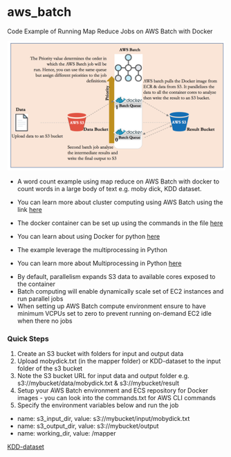 
# aws_batch
Code Example of Running Map Reduce Jobs on AWS Batch with Docker

![Alt map_reduce_word_count](https://github.com/newadays/aws_batch/blob/master/aws_batch_map_reduce.png)


* A word count example using map reduce on AWS Batch with docker to count words in a large body of text e.g. moby dick, KDD dataset.
- You can learn more about cluster computing using AWS Batch using the link [here](https://aws.amazon.com/blogs/aws/aws-batch-run-batch-computing-jobs-on-aws/?nc1=b_rp)
* The docker container can be set up using the commands in the file [here](https://github.com/newadays/aws_batch/blob/master/map_reduce/commands.txt)

- You can learn about using Docker for python [here](https://docs.docker.com/samples/library/python/#create-a-dockerfile-in-your-python-app-project)
* The example leverage the multiprocessing in Python
- You can learn more about Multiprocessing in Python [here](https://docs.python.org/2/library/multiprocessing.html)

* By default, parallelism expands S3 data to available cores exposed to the container
* Batch computing will enable dynamically scale set of EC2 instances and run parallel jobs
* When setting up AWS Batch compute environment ensure to have minimum VCPUs set to zero to prevent running on-demand EC2 idle when there no jobs

### Quick Steps
1. Create an S3 bucket with folders for input and output data
2. Upload mobydick.txt (in the mapper folder) or KDD-dataset to the input folder of the s3 bucket
3. Note the S3 bucket URL for input data and output folder e.g.  s3://mybucket/data/mobydick.txt & s3://mybucket/result
4. Setup your AWS Batch environment and ECS repository for Docker images - you can look into the commands.txt for AWS CLI commands
5. Specify the environment variables below and run the job 
* name: s3_input_dir, value: s3://mybucket/input/mobydick.txt
* name: s3_output_dir, value: s3://mybucket/output
* name: working_dir, value: /mapper


[KDD-dataset](http://kdd.ics.uci.edu/databases/kddcup99/kddcup99.html)
